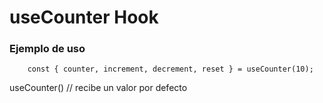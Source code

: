 # useCounter Hook

### Ejemplo de uso
```
    const { counter, increment, decrement, reset } = useCounter(10);
```

useCounter() // recibe un valor por defecto